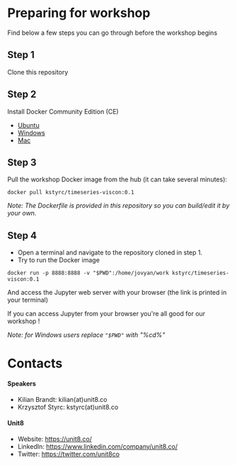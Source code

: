 # Preparing for workshop

Find below a few steps you can go through before the workshop begins

## Step 1

Clone this repository

## Step 2

Install Docker Community Edition (CE)

* [Ubuntu](https://docs.docker.com/v17.09/engine/installation/linux/docker-ce/ubuntu/)
* [Windows](https://docs.docker.com/v17.09/docker-for-windows/install/)
* [Mac](https://docs.docker.com/v17.09/docker-for-mac/install/)

## Step 3

Pull the workshop Docker image from the hub (it can take several minutes):

`docker pull kstyrc/timeseries-viscon:0.1`

_Note: The Dockerfile is provided in this repository so you can build/edit it by your own._

## Step 4

- Open a terminal and navigate to the repository cloned in step 1.
- Try to run the Docker image
 
`docker run -p 8888:8888 -v "$PWD":/home/jovyan/work kstyrc/timeseries-viscon:0.1`

And access the Jupyter web server with your browser (the link is printed in your terminal)

If you can access Jupyter from your browser you're all good for our workshop !

_Note: for Windows users replace `"$PWD"` with "%cd%"_ 

# Contacts

#### Speakers

* Kilian Brandt: kilian(at)unit8.co
* Krzysztof Styrc: kstyrc(at)unit8.co

#### Unit8

* Website: https://unit8.co/
* LinkedIn: https://www.linkedin.com/company/unit8.co/
* Twitter: https://twitter.com/unit8co 
